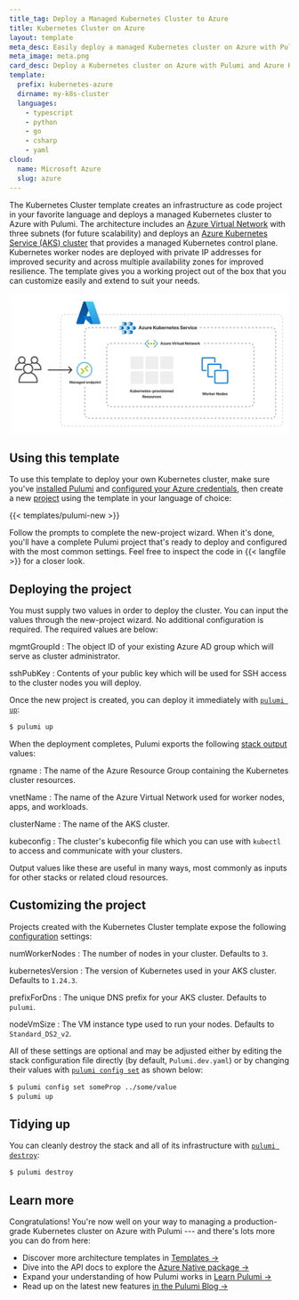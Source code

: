```yaml
---
title_tag: Deploy a Managed Kubernetes Cluster to Azure
title: Kubernetes Cluster on Azure
layout: template
meta_desc: Easily deploy a managed Kubernetes cluster on Azure with Pulumi and Azure Kubernetes Service (AKS) using this template.
meta_image: meta.png
card_desc: Deploy a Kubernetes cluster on Azure with Pulumi and Azure Kubernetes Service (AKS).
template:
  prefix: kubernetes-azure
  dirname: my-k8s-cluster
  languages:
    - typescript
    - python
    - go
    - csharp
    - yaml
cloud:
  name: Microsoft Azure
  slug: azure
---
```


The Kubernetes Cluster template creates an infrastructure as code project in your favorite language and deploys a managed Kubernetes cluster to Azure with Pulumi. The architecture includes an [Azure Virtual Network](/registry/packages/azure-native/api-docs/network/virtualnetwork/) with three subnets (for future scalability) and deploys an [Azure Kubernetes Service (AKS) cluster](/registry/packages/azure-native/api-docs/containerservice/managedcluster) that provides a managed Kubernetes control plane. Kubernetes worker nodes are deployed with private IP addresses for improved security and across multiple availability zones for improved resilience. The template gives you a working project out of the box that you can customize easily and extend to suit your needs.

![An architecture diagram of the Pulumi Azure Kubernetes Cluster template](./architecture.png)

## Using this template

To use this template to deploy your own Kubernetes cluster, make sure you've [installed Pulumi](/docs/install/) and [configured your Azure credentials](/registry/packages/azure/installation-configuration#credentials), then create a new [project](/docs/concepts/projects/) using the template in your language of choice:

{{< templates/pulumi-new >}}

Follow the prompts to complete the new-project wizard. When it's done, you'll have a complete Pulumi project that's ready to deploy and configured with the most common settings. Feel free to inspect the code in {{< langfile >}} for a closer look.

## Deploying the project

You must supply two values in order to deploy the cluster. You can input the values through the new-project wizard. No additional configuration is required. The required values are below:

mgmtGroupId
: The object ID of your existing Azure AD group which will serve as cluster administrator.

sshPubKey
: Contents of your public key which will be used for SSH access to the cluster nodes you will deploy.

Once the new project is created, you can deploy it immediately with [`pulumi up`](/docs/cli/commands/pulumi_up):

```bash
$ pulumi up
```

When the deployment completes, Pulumi exports the following [stack output](/docs/concepts/stack#outputs) values:

rgname
: The name of the Azure Resource Group containing the Kubernetes cluster resources.

vnetName
: The name of the Azure Virtual Network used for worker nodes, apps, and workloads.

clusterName
: The name of the AKS cluster.

kubeconfig
: The cluster's kubeconfig file which you can use with `kubectl` to access and communicate with your clusters.

Output values like these are useful in many ways, most commonly as inputs for other stacks or related cloud resources.

## Customizing the project

Projects created with the Kubernetes Cluster template expose the following [configuration](/docs/concepts/config/) settings:

numWorkerNodes
: The number of nodes in your cluster. Defaults to `3`.

kubernetesVersion
: The version of Kubernetes used in your AKS cluster. Defaults to `1.24.3`.

prefixForDns
: The unique DNS prefix for your AKS cluster. Defaults to `pulumi`.

nodeVmSize
: The VM instance type used to run your nodes. Defaults to `Standard_DS2_v2`.

All of these settings are optional and may be adjusted either by editing the stack configuration file directly (by default, `Pulumi.dev.yaml`) or by changing their values with [`pulumi config set`](/docs/cli/commands/pulumi_config_set) as shown below:

```bash
$ pulumi config set someProp ../some/value
$ pulumi up
```

## Tidying up

You can cleanly destroy the stack and all of its infrastructure with [`pulumi destroy`](/docs/cli/commands/pulumi_destroy):

```bash
$ pulumi destroy
```

## Learn more

Congratulations! You're now well on your way to managing a production-grade Kubernetes cluster on Azure with Pulumi --- and there's lots more you can do from here:

* Discover more architecture templates in [Templates &rarr;](/templates)
* Dive into the API docs to explore the [Azure Native package &rarr;](/registry/packages/azure-native)
* Expand your understanding of how Pulumi works in [Learn Pulumi &rarr;](/learn)
* Read up on the latest new features [in the Pulumi Blog &rarr;](/blog/tag/kubernetes)
